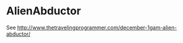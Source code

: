 AlienAbductor
=============
See http://www.thetravelingprogrammer.com/december-1gam-alien-abductor/
